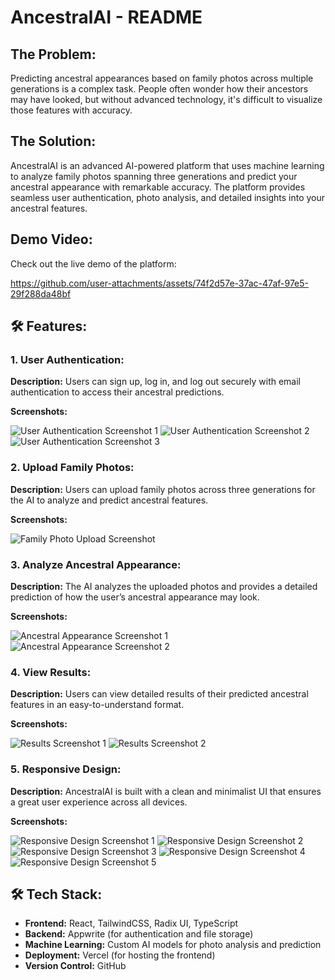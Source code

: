 <h1>AncestralAI - README</h1>

<h2>The Problem:</h2>
<p>Predicting ancestral appearances based on family photos across multiple generations is a complex task. People often wonder how their ancestors may have looked, but without advanced technology, it's difficult to visualize those features with accuracy.</p>

<h2>The Solution:</h2>
<p>AncestralAI is an advanced AI-powered platform that uses machine learning to analyze family photos spanning three generations and predict your ancestral appearance with remarkable accuracy. The platform provides seamless user authentication, photo analysis, and detailed insights into your ancestral features.</p>

<h2>Demo Video:</h2>
<p>Check out the live demo of the platform:</p>



https://github.com/user-attachments/assets/74f2d57e-37ac-47af-97e5-29f288da48bf

<h2>🛠️ <strong>Features:</strong></h2>

<h3>1. User Authentication:</h3>
<p><strong>Description:</strong> Users can sign up, log in, and log out securely with email authentication to access their ancestral predictions.</p>
<p><strong>Screenshots:</strong></p>
<img src="https://github.com/user-attachments/assets/40a77207-f066-4de9-b41b-6a8ab1b3e913" alt="User Authentication Screenshot 1">
<img src="https://github.com/user-attachments/assets/02715215-94c7-4b7c-8fbc-a8057953a305" alt="User Authentication Screenshot 2">
<img src="https://github.com/user-attachments/assets/180124c3-8aa0-4149-a98f-7018e8ef1e0e" alt="User Authentication Screenshot 3">

<h3>2. Upload Family Photos:</h3>
<p><strong>Description:</strong> Users can upload family photos across three generations for the AI to analyze and predict ancestral features.</p>
<p><strong>Screenshots:</strong></p>
<img src="https://github.com/user-attachments/assets/f137155d-21bc-4e1c-aac2-7bc4294d30c6" alt="Family Photo Upload Screenshot">

<h3>3. Analyze Ancestral Appearance:</h3>
<p><strong>Description:</strong> The AI analyzes the uploaded photos and provides a detailed prediction of how the user’s ancestral appearance may look.</p>
<p><strong>Screenshots:</strong></p>
<img src="https://github.com/user-attachments/assets/a54e72c6-1813-4d49-bd44-e6388e6cbe44" alt="Ancestral Appearance Screenshot 1">
<img src="https://github.com/user-attachments/assets/f2aaa3d3-2003-4823-af7c-2bb10c4a0333" alt="Ancestral Appearance Screenshot 2">

<h3>4. View Results:</h3>
<p><strong>Description:</strong> Users can view detailed results of their predicted ancestral features in an easy-to-understand format.</p>
<p><strong>Screenshots:</strong></p>
<img src="https://github.com/user-attachments/assets/c570b9eb-13fa-4691-b270-23e33f7e5ac6" alt="Results Screenshot 1">
<img src="https://github.com/user-attachments/assets/ff4c38af-a2a8-437a-a015-b9a76ad0d5f2" alt="Results Screenshot 2">


<h3>5. Responsive Design:</h3>
<p><strong>Description:</strong> AncestralAI is built with a clean and minimalist UI that ensures a great user experience across all devices.</p>
<p><strong>Screenshots:</strong></p>
<img src="https://github.com/user-attachments/assets/7f4d94a7-694f-4def-8331-eb43cbc756b6" alt="Responsive Design Screenshot 1">
<img src="https://github.com/user-attachments/assets/96502cc5-a964-4f87-9185-a7abc8db5801" alt="Responsive Design Screenshot 2">
<img src="https://github.com/user-attachments/assets/79a7bcdc-432d-4e79-981e-447bd22705a8" alt="Responsive Design Screenshot 3">
<img src="https://github.com/user-attachments/assets/3b50e403-0886-4d49-a01f-21c2ad0a9dc2" alt="Responsive Design Screenshot 4">
<img src="https://github.com/user-attachments/assets/5cfa501e-6b7b-41a4-8ded-50acae5f8e7a" alt="Responsive Design Screenshot 5">

<h2>🛠️ <strong>Tech Stack:</strong></h2>
<ul>
    <li><strong>Frontend:</strong> React, TailwindCSS, Radix UI, TypeScript</li>
    <li><strong>Backend:</strong> Appwrite (for authentication and file storage)</li>
    <li><strong>Machine Learning:</strong> Custom AI models for photo analysis and prediction</li>
    <li><strong>Deployment:</strong> Vercel (for hosting the frontend)</li>
    <li><strong>Version Control:</strong> GitHub</li>
</ul>
